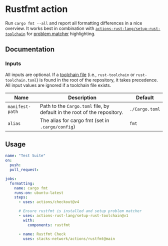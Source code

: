 # Rustfmt action

Run `cargo fmt --all` and report all formatting differences in a nice overview.
It works best in combination with [`actions-rust-lang/setup-rust-toolchain`] for [problem matcher] highlighting.

## Documentation

### Inputs

All inputs are optional.
If a [toolchain file](https://rust-lang.github.io/rustup/overrides.html#the-toolchain-file) (i.e., `rust-toolchain` or `rust-toolchain.toml`) is found in the root of the repository, it takes precedence.
All input values are ignored if a toolchain file exists.

| Name            | Description                                                              | Default      |
| --------------- | ------------------------------------------------------------------------ | ------------ |
| `manifest-path` | Path to the `Cargo.toml` file, by default in the root of the repository. | `./Cargo.toml` |
| `alias`         | The alias for cargo fmt (set in `.cargo/config`)                         | `fmt` |

[`actions-rust-lang/setup-rust-toolchain`]: https://github.com/actions-rust-lang/setup-rust-toolchain
[problem matcher]: https://github.com/actions/toolkit/blob/main/docs/problem-matchers.md

## Usage

```yaml
name: "Test Suite"
on:
  push:
  pull_request:

jobs:
  formatting:
    name: cargo fmt
    runs-on: ubuntu-latest
    steps:
      - uses: actions/checkout@v4

      # Ensure rustfmt is installed and setup problem matcher
      - uses: actions-rust-lang/setup-rust-toolchain@v1
        with:
          components: rustfmt

      - name: Rustfmt Check
        uses: stacks-network/actions/rustfmt@main
```

